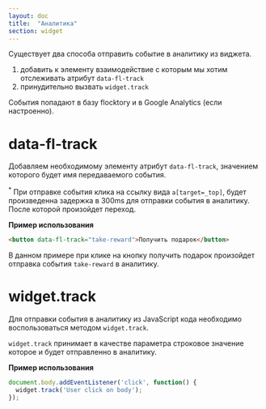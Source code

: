 ```yaml
---
layout: doc
title:  "Аналитика"
section: widget
---
```


Существует два способа отправить событие в аналитику из виджета.

1. добавить к элементу взаимодействие с которым мы хотим отслеживать атрибут `data-fl-track`
2. принудительно вызвать `widget.track`

События попадают в базу flocktory и в Google Analytics (если настроенно).


# data-fl-track

Добавляем необходимому элементу атрибут `data-fl-track`, значением которого будет имя передаваемого события.

<sup>*</sup> При отправке события клика на ссылку вида `a[target=_top]`, будет произведенна задержка в 300ms для отправки события в аналитику. После которой произойдет переход.

**Пример использования**

```html
<button data-fl-track="take-reward">Получить подарок</button>
```

В данном примере при клике на кнопку получить подарок произойдет отправка события `take-reward` в аналитику.


# widget.track

Для отправки события в аналитику из JavaScript кода необходимо воспользоваться методом `widget.track`.

`widget.track` принимает в качестве параметра строковое значение которое и будет отправленно в аналитику.

**Пример использования**

```javascript
document.body.addEventListener('click', function() {
  widget.track('User click on body');
});
```


